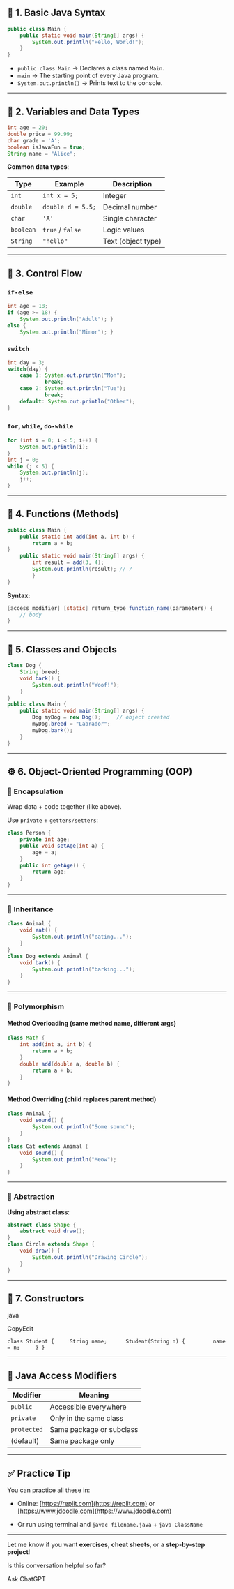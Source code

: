 ## 🧱 1. Basic Java Syntax

```java
public class Main {     
	public static void main(String[] args) {
		System.out.println("Hello, World!");     
	} 
}
```

- `public class Main` → Declares a class named `Main`.
- `main` → The starting point of every Java program.
- `System.out.println()` → Prints text to the console.

---

## 🔢 2. Variables and Data Types

```java
int age = 20; 
double price = 99.99; 
char grade = 'A'; 
boolean isJavaFun = true;
String name = "Alice";
```

**Common data types**:

|Type|Example|Description|
|---|---|---|
|`int`|`int x = 5;`|Integer|
|`double`|`double d = 5.5;`|Decimal number|
|`char`|`'A'`|Single character|
|`boolean`|`true` / `false`|Logic values|
|`String`|`"hello"`|Text (object type)|

---

## 🎯 3. Control Flow

### `if-else`

```java
int age = 18; 
if (age >= 18) {     
	System.out.println("Adult"); } 
else {     
	System.out.println("Minor"); }
```

### `switch`

```java
int day = 3; 
switch(day) {     
	case 1: System.out.println("Mon"); 
			break;     
	case 2: System.out.println("Tue"); 
			break;     
	default: System.out.println("Other"); 
}
```

### `for`, `while`, `do-while`

```java
for (int i = 0; i < 5; i++) {     
	System.out.println(i); 
}  
int j = 0; 
while (j < 5) {     
	System.out.println(j);     
	j++; 
}
```

---

## 🧮 4. Functions (Methods)

```java
public class Main {     
	public static int add(int a, int b) {         
		return a + b;     
}      
	public static void main(String[] args) {         
		int result = add(3, 4);         
		System.out.println(result); // 7     
		} 
}
```

**Syntax:**

```java
[access_modifier] [static] return_type function_name(parameters) {     
	// body 
}
```

---

## 🧱 5. Classes and Objects

```java
class Dog {     
	String breed;      
	void bark() {         
		System.out.println("Woof!");     
	} 
}  
public class Main {     
	public static void main(String[] args) {         
		Dog myDog = new Dog();     // object created         
		myDog.breed = "Labrador";         
		myDog.bark();     
	} 
}
```

---

## ⚙️ 6. Object-Oriented Programming (OOP)

### 🔹 Encapsulation

Wrap data + code together (like above).

Use `private` + `getters/setters`:

```java
class Person {     
	private int age;      
	public void setAge(int a) {         
		age = a;     
	}      
	public int getAge() {         
		return age;     
	} 
}
```

---

### 🔹 Inheritance

```java
class Animal {     
	void eat() {         
		System.out.println("eating...");     
	} 
}  
class Dog extends Animal {     
	void bark() {         
		System.out.println("barking...");     
	} 
}
```

---

### 🔹 Polymorphism

#### Method Overloading (same method name, different args)

```java
class Math {     
	int add(int a, int b) {         
		return a + b;     
	}      
	double add(double a, double b) {         
		return a + b;     
	} 
}
```

#### Method Overriding (child replaces parent method)

```java
class Animal {     
	void sound() {         
		System.out.println("Some sound");     
	} 
}  
class Cat extends Animal {     
	void sound() {         
		System.out.println("Meow");     
	} 
}
```

---

### 🔹 Abstraction

**Using abstract class**:

```java
abstract class Shape {     
	abstract void draw(); 
}  
class Circle extends Shape {     
	void draw() {         
		System.out.println("Drawing Circle");     
	} 
}
```

---

## 🧰 7. Constructors

java

CopyEdit

`class Student {     String name;      Student(String n) {         name = n;     } }`

---

## 📌 Java Access Modifiers

|Modifier|Meaning|
|---|---|
|`public`|Accessible everywhere|
|`private`|Only in the same class|
|`protected`|Same package or subclass|
|(default)|Same package only|

---

## ✅ Practice Tip

You can practice all these in:

- Online: [https://replit.com](https://replit.com) or [https://www.jdoodle.com](https://www.jdoodle.com)
    
- Or run using terminal and `javac filename.java` + `java ClassName`
    

---

Let me know if you want **exercises**, **cheat sheets**, or a **step-by-step project**!

Is this conversation helpful so far?

Ask ChatGPT